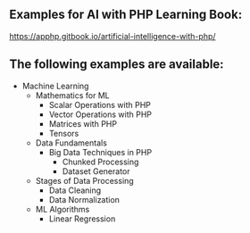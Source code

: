 ## Examples for AI with PHP Learning Book:
 https://apphp.gitbook.io/artificial-intelligence-with-php/

## The following examples are available:
- Machine Learning
  - Mathematics for ML
    - Scalar Operations with PHP
    - Vector Operations with PHP
    - Matrices with PHP
    - Tensors
  - Data Fundamentals
    - Big Data Techniques in PHP
      - Chunked Processing
      - Dataset Generator
  - Stages of Data Processing
    - Data Cleaning
    - Data Normalization
  - ML Algorithms
    - Linear Regression



